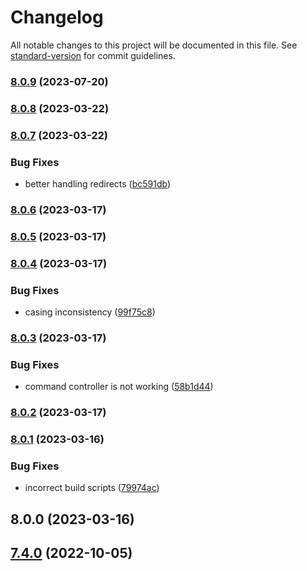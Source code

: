 # Changelog

All notable changes to this project will be documented in this file. See [standard-version](https://github.com/conventional-changelog/standard-version) for commit guidelines.

### [8.0.9](https://bitbucket.org/upassist/upassist-neos-frontendlogin/compare/8.0.8...8.0.9) (2023-07-20)

### [8.0.8](https://bitbucket.org/upassist/upassist-neos-frontendlogin/compare/8.0.7...8.0.8) (2023-03-22)

### [8.0.7](https://bitbucket.org/upassist/upassist-neos-frontendlogin/compare/8.0.6...8.0.7) (2023-03-22)


### Bug Fixes

* better handling redirects ([bc591db](https://bitbucket.org/upassist/upassist-neos-frontendlogin/commit/bc591db3b906ddaa1416020faf4a6f1b65bf522c))

### [8.0.6](https://bitbucket.org/upassist/upassist-neos-frontendlogin/compare/8.0.5...8.0.6) (2023-03-17)

### [8.0.5](https://bitbucket.org/upassist/upassist-neos-frontendlogin/compare/8.0.4...8.0.5) (2023-03-17)

### [8.0.4](https://bitbucket.org/upassist/upassist-neos-frontendlogin/compare/8.0.3...8.0.4) (2023-03-17)


### Bug Fixes

* casing inconsistency ([99f75c8](https://bitbucket.org/upassist/upassist-neos-frontendlogin/commit/99f75c8452f553f45e489b5069e951c9cff93b33))

### [8.0.3](https://bitbucket.org/upassist/upassist-neos-frontendlogin/compare/8.0.2...8.0.3) (2023-03-17)


### Bug Fixes

* command controller is not working ([58b1d44](https://bitbucket.org/upassist/upassist-neos-frontendlogin/commit/58b1d44210dad2cfcb872f9cdedd36f3afe8b968))

### [8.0.2](https://bitbucket.org/upassist/upassist-neos-frontendlogin/compare/8.0.1...8.0.2) (2023-03-17)

### [8.0.1](https://bitbucket.org/upassist/upassist-neos-frontendlogin/compare/8.0.0...8.0.1) (2023-03-16)


### Bug Fixes

* incorrect build scripts ([79974ac](https://bitbucket.org/upassist/upassist-neos-frontendlogin/commit/79974acb43325aa0ee49861db977e79df6740098))

## 8.0.0 (2023-03-16)

## [7.4.0](https://bitbucket.org/upassist/upassist-neos-frontendlogin/compare/5.1.1...7.4.0) (2022-10-05)
